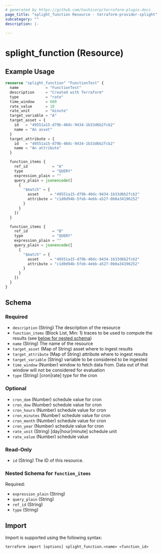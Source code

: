 ```yaml
---
# generated by https://github.com/hashicorp/terraform-plugin-docs
page_title: "splight_function Resource - terraform-provider-splight"
subcategory: ""
description: |-
  
---
```


# splight_function (Resource)



## Example Usage

```terraform
resource "splight_function" "FunctionTest" {
  name            = "FunctionTest"
  description     = "Created with Terraform"
  type            = "rate"
  time_window     = 600
  rate_value      = 10
  rate_unit       = "minute"
  target_variable = "A"
  target_asset = {
    id   = "49551a15-d79b-40dc-9434-1b33d6b2fcb2"
    name = "An asset"
  }
  target_attribute = {
    id   = "49551a15-d79b-40dc-9434-1b33d6b2fcb2"
    name = "An attribute"
  }

  function_items {
    ref_id           = "A"
    type             = "QUERY"
    expression_plain = ""
    query_plain = jsonencode([
      {
        "$match" = {
          asset     = "49551a15-d79b-40dc-9434-1b33d6b2fcb2"
          attribute = "c1d0d94b-5feb-4ebb-a527-0b0a34196252"
        }
      }
    ])
  }

  function_items {
    ref_id           = "B"
    type             = "QUERY"
    expression_plain = ""
    query_plain = jsonencode([
      {
        "$match" = {
          asset     = "49551a15-d79b-40dc-9434-1b33d6b2fcb2"
          attribute = "c1d0d94b-5feb-4ebb-a527-0b0a34196252"
        }
      }
    ])
  }
}
```

<!-- schema generated by tfplugindocs -->
## Schema

### Required

- `description` (String) The description of the resource
- `function_items` (Block List, Min: 1) traces to be used to compute the results (see [below for nested schema](#nestedblock--function_items))
- `name` (String) The name of the resource
- `target_asset` (Map of String) asset where to ingest results
- `target_attribute` (Map of String) attribute where to ingest results
- `target_variable` (String) variable to be considered to be ingested
- `time_window` (Number) window to fetch data from. Data out of that window will not be considered for evaluation
- `type` (String) [cron|rate] type for the cron

### Optional

- `cron_dom` (Number) schedule value for cron
- `cron_dow` (Number) schedule value for cron
- `cron_hours` (Number) schedule value for cron
- `cron_minutes` (Number) schedule value for cron
- `cron_month` (Number) schedule value for cron
- `cron_year` (Number) schedule value for cron
- `rate_unit` (String) [day|hour|minute] schedule unit
- `rate_value` (Number) schedule value

### Read-Only

- `id` (String) The ID of this resource.

<a id="nestedblock--function_items"></a>
### Nested Schema for `function_items`

Required:

- `expression_plain` (String)
- `query_plain` (String)
- `ref_id` (String)
- `type` (String)

## Import

Import is supported using the following syntax:

```shell
terraform import [options] splight_function.<name> <function_id>
```
